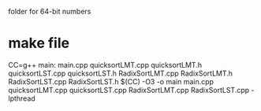 folder for 64-bit numbers

# make file
CC=g++
main: main.cpp quicksortLMT.cpp quicksortLMT.h quicksortLST.cpp quicksortLST.h RadixSortLMT.cpp RadixSortLMT.h RadixSortLST.cpp RadixSortLST.h
    $(CC) -O3 -o main main.cpp quicksortLMT.cpp quicksortLST.cpp RadixSortLMT.cpp RadixSortLST.cpp -lpthread